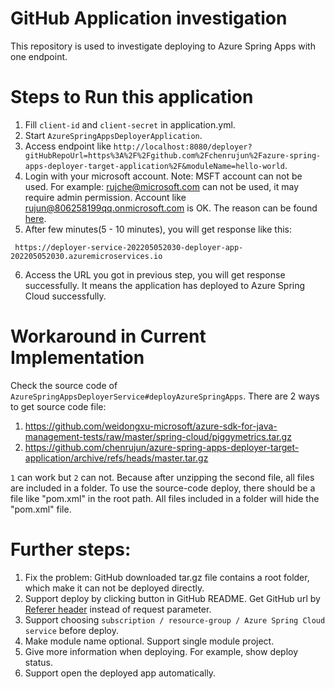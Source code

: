 # GitHub Application investigation

This repository is used to investigate deploying to Azure Spring Apps with one endpoint.

# Steps to Run this application

1. Fill `client-id` and `client-secret` in application.yml.
2. Start `AzureSpringAppsDeployerApplication`.
3. Access endpoint like `http://localhost:8080/deployer?gitHubRepoUrl=https%3A%2F%2Fgithub.com%2Fchenrujun%2Fazure-spring-apps-deployer-target-application%2F&moduleName=hello-world`.
4. Login with your microsoft account. Note: MSFT account can not be used. For example: rujche@microsoft.com can not be used, it may require admin permission. Account like rujun@806258199qq.onmicrosoft.com is OK. The reason can be found [here](https://github.com/AzureAD/microsoft-authentication-library-for-js/issues/1564#issuecomment-621507432).
5. After few minutes(5 - 10 minutes), you will get response like this:
```text
 https://deployer-service-202205052030-deployer-app-202205052030.azuremicroservices.io
```
6. Access the URL you got in previous step, you will get response successfully. It means the application has deployed to Azure Spring Cloud successfully.

# Workaround in Current Implementation

Check the source code of `AzureSpringAppsDeployerService#deployAzureSpringApps`. There are 2 ways to get source code file:
1. https://github.com/weidongxu-microsoft/azure-sdk-for-java-management-tests/raw/master/spring-cloud/piggymetrics.tar.gz
2. https://github.com/chenrujun/azure-spring-apps-deployer-target-application/archive/refs/heads/master.tar.gz

`1` can work but `2` can not. Because after unzipping the second file, all files are included in a folder. To use the source-code deploy, there should be a file like "pom.xml" in the root path. All files included in a folder will hide the "pom.xml" file.

# Further steps:

1. Fix the problem: GitHub downloaded tar.gz file contains a root folder, which make it can not be deployed directly.
2. Support deploy by clicking button in GitHub README. Get GitHub url by [Referer header](https://developer.mozilla.org/en-US/docs/Web/HTTP/Headers/Referer) instead of request parameter.
3. Support choosing `subscription / resource-group / Azure Spring Cloud service` before deploy.
4. Make module name optional. Support single module project.
5. Give more information when deploying. For example, show deploy status.
6. Support open the deployed app automatically.

